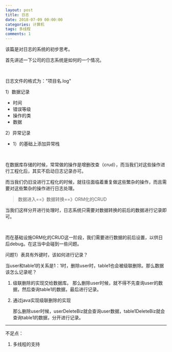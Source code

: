 ```yaml
---
layout: post
title: 日志
date: 2018-07-09 00:00:00
categories: 计算机
tags: 多线程 
comments: 1
---
```




该篇是对日志的系统的初步思考。



首先讲述一下公司的日志系统是如何的一个情况。

<br>

日志文件的格式为："项目名.log"

1）数据记录

- 时间
- 错误等级
- 操作的类
- 数据

2）异常记录

- 1）的基础上添加异常栈

<br>

在数据库存储的时候，常常做的操作是增删改查（crud），而当我们对这些操作进行工程化后，其实不启动日志记录亦可。



而当我们仍旧没进行工程化的时候，就往往面临着重复做这些繁杂的操作，而且需要对这些繁杂的操作进行日志处理。

> 数据进入==》数据转换==》ORM化的CRUD

当我们这样分开进行处理时，日志系统只需要对数据转换的前后的数据进行记录即可。

<br>

而在基础设施ORM化的CRUD这一阶段，我们需要进行数据的前后设置，以供日后debug。在这当中会碰到一些问题。

问题1）表具有外键时，该如何进行记录？

当user和table1的关系是1：1时，删除user时，table1也会被级联删除。那么数据该怎么记录呢？

1. 级联删除的实现交给数据库。
   那么删除user时候，就不得不先查询user的数据，然后查询table1的数据，最后进行记录。

2. 通过java实现级联删除的实现

   那么删除user时候，userDeleteBiz就会查询user数据，table1DeleteBiz就会查询table1的数据，分开进行记录。





----













不足点：

1. 多线程的支持